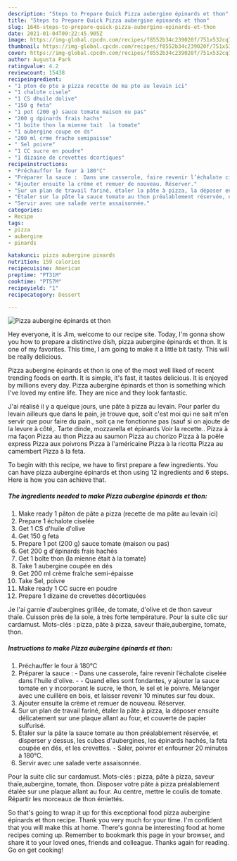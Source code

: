```yaml
---
description: "Steps to Prepare Quick Pizza aubergine épinards et thon"
title: "Steps to Prepare Quick Pizza aubergine épinards et thon"
slug: 1646-steps-to-prepare-quick-pizza-aubergine-epinards-et-thon
date: 2021-01-04T09:22:45.905Z
image: https://img-global.cpcdn.com/recipes/f8552b34c239020f/751x532cq70/pizza-aubergine-epinards-et-thon-photo-principale-de-la-recette.jpg
thumbnail: https://img-global.cpcdn.com/recipes/f8552b34c239020f/751x532cq70/pizza-aubergine-epinards-et-thon-photo-principale-de-la-recette.jpg
cover: https://img-global.cpcdn.com/recipes/f8552b34c239020f/751x532cq70/pizza-aubergine-epinards-et-thon-photo-principale-de-la-recette.jpg
author: Augusta Park
ratingvalue: 4.2
reviewcount: 15438
recipeingredient:
- "1 pton de pte a pizza recette de ma pte au levain ici"
- "1 chalote cisele"
- "1 CS dhuile dolive"
- "150 g feta"
- "1 pot (200 g) sauce tomate maison ou pas"
- "200 g dpinards frais hachs"
- "1 boîte thon la mienne tait  la tomate"
- "1 aubergine coupe en ds"
- "200 ml crme frache semipaisse"
- " Sel poivre"
- "1 CC sucre en poudre"
- "1 dizaine de crevettes dcortiques"
recipeinstructions:
- "Préchauffer le four à 180°C"
- "Préparer la sauce :  Dans une casserole, faire revenir l’échalote ciselée dans l&#39;huile d&#39;olive.  Quand elles sont fondantes, y ajouter la sauce tomate en y incorporant le sucre, le thon, le sel et le poivre. Mélanger avec une cuillère en bois, et laisser revenir 10 minutes sur feu doux."
- "Ajouter ensuite la crème et remuer de nouveau. Réserver."
- "Sur un plan de travail fariné, étaler la pâte à pizza, la déposer ensuite délicatement sur une plaque allant au four, et couverte de papier sulfurisé."
- "Étaler sur la pâte la sauce tomate au thon préalablement réservée, et disperser y dessus, les cubes d&#39;aubergines, les épinards hachés, la feta coupée en dés, et les crevettes. Saler, poivrer et enfourner 20 minutes à 180°C."
- "Servir avec une salade verte assaisonnée."
categories:
- Recipe
tags:
- pizza
- aubergine
- pinards

katakunci: pizza aubergine pinards 
nutrition: 159 calories
recipecuisine: American
preptime: "PT31M"
cooktime: "PT57M"
recipeyield: "1"
recipecategory: Dessert

---
```



![Pizza aubergine épinards et thon](https://img-global.cpcdn.com/recipes/f8552b34c239020f/751x532cq70/pizza-aubergine-epinards-et-thon-photo-principale-de-la-recette.jpg)

Hey everyone, it is Jim, welcome to our recipe site. Today, I'm gonna show you how to prepare a distinctive dish, pizza aubergine épinards et thon. It is one of my favorites. This time, I am going to make it a little bit tasty. This will be really delicious.

Pizza aubergine épinards et thon is one of the most well liked of recent trending foods on earth. It is simple, it's fast, it tastes delicious. It is enjoyed by millions every day. Pizza aubergine épinards et thon is something which I've loved my entire life. They are nice and they look fantastic.

J&#39;ai réalisé il y a quelque jours, une pâte à pizza au levain. Pour parler du levain ailleurs que dans le pain, je trouve que, soit c&#39;est moi qui ne sait m&#39;en servir que pour faire du pain., soit ça ne fonctionne pas (sauf si on ajoute de la levure à côté,. Tarte dinde, mozzarella et épinards Voir la recette.. Pizza à ma façon Pizza au thon Pizza au saumon Pizza au chorizo Pizza à la poêle express Pizza aux poivrons Pizza à l&#39;américaine Pizza à la ricotta Pizza au camembert Pizza à la feta.


To begin with this recipe, we have to first prepare a few ingredients. You can have pizza aubergine épinards et thon using 12 ingredients and 6 steps. Here is how you can achieve that.

<!--inarticleads1-->

##### The ingredients needed to make Pizza aubergine épinards et thon:

1. Make ready 1 pâton de pâte a pizza (recette de ma pâte au levain ici)
1. Prepare 1 échalote ciselée
1. Get 1 CS d&#39;huile d&#39;olive
1. Get 150 g feta
1. Prepare 1 pot (200 g) sauce tomate (maison ou pas)
1. Get 200 g d&#39;épinards frais hachés
1. Get 1 boîte thon (la mienne était à la tomate)
1. Take 1 aubergine coupée en dés
1. Get 200 ml crème fraîche semi-épaisse
1. Take  Sel, poivre
1. Make ready 1 CC sucre en poudre
1. Prepare 1 dizaine de crevettes décortiquées


Je l&#39;ai garnie d&#39;aubergines grillée, de tomate, d&#39;olive et de thon saveur thaïe. Cuisson près de la sole, à très forte température. Pour la suite clic sur cardamust. Mots-clés : pizza, pâte à pizza, saveur thaïe,aubergine, tomate, thon. 

<!--inarticleads2-->

##### Instructions to make Pizza aubergine épinards et thon:

1. Préchauffer le four à 180°C
1. Préparer la sauce :  - Dans une casserole, faire revenir l’échalote ciselée dans l&#39;huile d&#39;olive. -  - Quand elles sont fondantes, y ajouter la sauce tomate en y incorporant le sucre, le thon, le sel et le poivre. Mélanger avec une cuillère en bois, et laisser revenir 10 minutes sur feu doux.
1. Ajouter ensuite la crème et remuer de nouveau. Réserver.
1. Sur un plan de travail fariné, étaler la pâte à pizza, la déposer ensuite délicatement sur une plaque allant au four, et couverte de papier sulfurisé.
1. Étaler sur la pâte la sauce tomate au thon préalablement réservée, et disperser y dessus, les cubes d&#39;aubergines, les épinards hachés, la feta coupée en dés, et les crevettes. - Saler, poivrer et enfourner 20 minutes à 180°C.
1. Servir avec une salade verte assaisonnée.


Pour la suite clic sur cardamust. Mots-clés : pizza, pâte à pizza, saveur thaïe,aubergine, tomate, thon. Disposer votre pâte à pizza préalablement étalée sur une plaque allant au four. Au centre, mettre le coulis de tomate. Répartir les morceaux de thon émiettés. 

So that's going to wrap it up for this exceptional food pizza aubergine épinards et thon recipe. Thank you very much for your time. I'm confident that you will make this at home. There's gonna be interesting food at home recipes coming up. Remember to bookmark this page in your browser, and share it to your loved ones, friends and colleague. Thanks again for reading. Go on get cooking!
